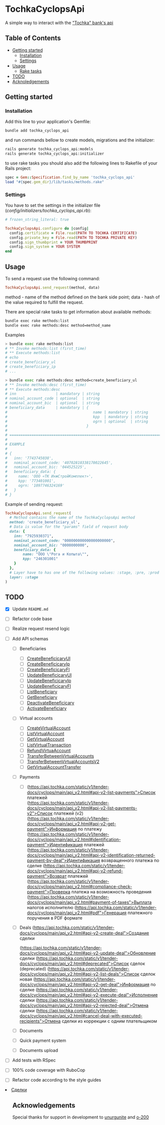 # TochkaCyclopsApi

A simple way to interact with the ["Tochka" bank's api][api_source_page]

## Table of Contents

- [Getting started](#getting-started)
  - [Installation](#installation)
  - [Settings](#settings)
- [Usage](#usage)
  - [Rake tasks](#rake)
- [TODO](#todo)
- [Acknoledgements](#acknowledgements)

## Getting started

### Installation

Add this line to your application's Gemfile:

```sh
bundle add tochka_cyclops_api
```

and run commands bellow to create models, migrations and the initializer:

```sh
rails generate tochka_cyclops_api:models
rails generate tochka_cyclops_api:initializer
```

to use rake tasks you should also add the following lines to Rakefile of your Rails project:

```ruby
spec = Gem::Specification.find_by_name 'tochka_cyclops_api'
load "#{spec.gem_dir}/lib/tasks/methods.rake"
```

### Settings

You have to set the settings in the initializer file (_config/initializers/tochka_cyclops_api.rb_):

```ruby
# frozen_string_literal: true

TochkaCyclopsApi.configure do |config|
  config.certificate = File.read(PATH TO TOCHKA CERTIFICATE)
  config.private_key = File.read(PATH TO TOCHKA PRIVATE KEY)
  config.sign_thumbprint = YOUR THUMBPRINT
  config.sign_system = YOUR SYSTEM
end
```

## Usage

To send a request use the following command:
```ruby
TochkaCyclopsApi.send_request(method, data)
```
method - name of the method defined on the bank side point;
data - hash of the value required to fulfill the request.

There are special rake tasks to get information about available methods:

```sh
bundle exec rake methods:list
bundle exec rake methods:desc method=method_name
```

Examples
```sh
> bundle exec rake methods:list
# ** Invoke methods:list (first_time)
# ** Execute methods:list
# echo
# create_beneficiary_ul
# create_beneficiary_ip
# ...

> bundle exec rake methods:desc method=create_beneficiary_ul
# ** Invoke methods:desc (first_time)
# ** Execute methods:desc
# inn                  | mandatory | string
# nominal_account_code | optional  | string
# nominal_account_bic  | optional  | string
# beneficiary_data     | mandatory | {
#                                       name | mandatory | string
#                                       kpp  | mandatory | string
#                                       ogrn | optional  | string
#                                    }
#
# ================================================================================
#
# EXAMPLE
#
# {
#   inn: '7743745038',
#   nominal_account_code: '40702810338170022645',
#   nominal_account_bic: '044525225',
#   beneficiary_data: {
#     name: 'ООО «ТК ИнжСтройКомплект»',
#     kpp: '773401001',
#     ogrn: '1097746324169'
#   }
# }
```

Example of sending request:
```ruby
TochkaCyclopsApi.send_request(
  # Method contains the name of the TochkaCyclopsApi method
  method: 'create_beneficiary_ul',
  # Data is value for the "params" field of request body
  data: {
    inn: "7925930371",
    nominal_account_code: "000000000000000000000",
    nominal_account_bic: "0000000000",
    beneficiary_data: {
        name: "ООО \"Рога и Копыта\"",
        kpp: "246301001"
    }
  },
  # Layer have to has one of the following values: :stage, :pre, :prod
  layer: :stage
)
```
## TODO

- [x] Update `README.md`
- [ ] Refactor code base
- [ ] Realize request resend logic
- [ ] Add API schemas
  - [ ] Beneficiaries
    - [ ] [CreateBeneficicaryUl](https://api.tochka.com/static/v1/tender-docs/cyclops/main/api_v2.html#api-v2-create-beneficiary-ul)
    - [ ] [CreateBeneficicaryIp](https://api.tochka.com/static/v1/tender-docs/cyclops/main/api_v2.html#api-v2-create-beneficiary-ip)
    - [ ] [CreateBeneficicaryFl](https://api.tochka.com/static/v1/tender-docs/cyclops/main/api_v2.html#api-v2-create-beneficiary-fl)
    - [ ] [UpdateBeneficicaryUl](https://api.tochka.com/static/v1/tender-docs/cyclops/main/api_v2.html#api-v2-update-beneficiary-ul)
    - [ ] [UpdateBeneficicaryIp](https://api.tochka.com/static/v1/tender-docs/cyclops/main/api_v2.html#api-v2-update-beneficiary-ip)
    - [ ] [UpdateBeneficicaryFl](https://api.tochka.com/static/v1/tender-docs/cyclops/main/api_v2.html#api-v2-update-beneficiary-fl)
    - [ ] [ListBeneficiary](https://api.tochka.com/static/v1/tender-docs/cyclops/main/api_v2.html#api-v2-list-beneficiary)
    - [ ] [GetBeneficiary](https://api.tochka.com/static/v1/tender-docs/cyclops/main/api_v2.html#api-v2-get-beneficiary)
    - [ ] [DeactivateBeneficicary](https://api.tochka.com/static/v1/tender-docs/cyclops/main/api_v2.html#api-v2-deactivate-beneficiary)
    - [ ] [ActivateBeneficiary](https://api.tochka.com/static/v1/tender-docs/cyclops/main/api_v2.html#api-v2-activate-beneficiary)
  - [ ] Virtual accounts
    - [ ] [CreateVirtualAccount](https://api.tochka.com/static/v1/tender-docs/cyclops/main/api_v2.html#create-virtual-account)
    - [ ] [ListVirtualAccount](https://api.tochka.com/static/v1/tender-docs/cyclops/main/api_v2.html#list-virtual-account)
    - [ ] [GetVirtualAccount](https://api.tochka.com/static/v1/tender-docs/cyclops/main/api_v2.html#get-virtual-account)
    - [ ] [ListVirtualTransaction](https://api.tochka.com/static/v1/tender-docs/cyclops/main/api_v2.html#api-v2-list-virtual-transaction)
    - [ ] [RefundVirtuaAccount](https://api.tochka.com/static/v1/tender-docs/cyclops/main/api_v2.html#api-v2-refund-virtual-account)
    - [ ] [TransferBetweenVirtualAccounts](https://api.tochka.com/static/v1/tender-docs/cyclops/main/api_v2.html#api-v2-transfer-between-virtual-accounts)
    - [ ] [TransferBetweenVirtualAccountsV2](https://api.tochka.com/static/v1/tender-docs/cyclops/main/api_v2.html#v2)
    - [ ] [GetVirtualAccountTransfer](https://api.tochka.com/static/v1/tender-docs/cyclops/main/api_v2.html#api-v2-get-virtual-accounts-transfer)
  - [ ] Payments
    - [ ] (https://api.tochka.com/static/v1/tender-docs/cyclops/main/api_v2.html#api-v2-list-payments">Список платежей</a></li>
(https://api.tochka.com/static/v1/tender-docs/cyclops/main/api_v2.html#api-v2-list-payments-v2">Список платежей (v2)</a></li>
(https://api.tochka.com/static/v1/tender-docs/cyclops/main/api_v2.html#api-v2-get-payment">Информация по платежу</a></li>
(https://api.tochka.com/static/v1/tender-docs/cyclops/main/api_v2.html#identification-payment">Идентификация платежей</a></li>
(https://api.tochka.com/static/v1/tender-docs/cyclops/main/api_v2.html#api-v2-identification-returned-payment-by-deal">Идентификация возвращенного платежа по сделке</a></li>
(https://api.tochka.com/static/v1/tender-docs/cyclops/main/api_v2.html#api-v2-refund-payment">Возврат платежей</a></li>
(https://api.tochka.com/static/v1/tender-docs/cyclops/main/api_v2.html#compliance-check-payment">Проверка платежа на возможность проведения</a></li>
(https://api.tochka.com/static/v1/tender-docs/cyclops/main/api_v2.html#payment-of-taxes">Выплата налогов исполнителю</a></li>
(https://api.tochka.com/static/v1/tender-docs/cyclops/main/api_v2.html#pdf">Генерация платежного поручения в PDF формате</a></li>
  - [ ] Deals
(https://api.tochka.com/static/v1/tender-docs/cyclops/main/api_v2.html#api-v2-create-deal">Создание сделки</a></li>
(https://api.tochka.com/static/v1/tender-docs/cyclops/main/api_v2.html#api-v2-update-deal">Обновление сделки</a></li>
(https://api.tochka.com/static/v1/tender-docs/cyclops/main/api_v2.html#deprecated">Список сделок (deprecated)</a></li>
(https://api.tochka.com/static/v1/tender-docs/cyclops/main/api_v2.html#api-v2-list-deals">Список сделок новая</a></li>
(https://api.tochka.com/static/v1/tender-docs/cyclops/main/api_v2.html#api-v2-get-deal">Информация по сделке</a></li>
(https://api.tochka.com/static/v1/tender-docs/cyclops/main/api_v2.html#api-v2-execute-deal">Исполнение сделки</a></li>
(https://api.tochka.com/static/v1/tender-docs/cyclops/main/api_v2.html#api-v2-rejected-deal">Отмена сделки</a></li>
(https://api.tochka.com/static/v1/tender-docs/cyclops/main/api_v2.html#cancel-deal-with-executed-recipients">Отмена сделки из коррекции с одним плательщиком</a></li>
  - [ ] Documents

  - [ ] Quick payment system

  - [ ] Documents upload

- [ ] Add tests with RSpec
- [ ] 100% code coverage with RuboCop
- [ ] Refactor code according to the style guides






<li class="toctree-l2"><a class="reference internal" href="#api-v2-deal">Сделки</a><ul>


## Acknowledgements

Special thanks for support in development to [unurgunite][unurgunite] and [o-200][o-200]

[api_source_page]: https://api.tochka.com/static/v1/tender-docs/cyclops/main/index.html
[unurgunite]: https://github.com/unurgunite
[o-200]: https://github.com/o-200
